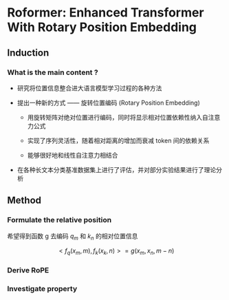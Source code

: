 # Roformer: Enhanced Transformer With Rotary  Position Embedding

## Induction

### What is the main content ?

- 研究将位置信息整合进大语言模型学习过程的各种方法

- 提出一种新的方式 —— 旋转位置编码 (Rotary Position Embedding)

  - 用旋转矩阵对绝对位置进行编码，同时将显示相对位置依赖性纳入自注意力公式
 
  - 实现了序列灵活性，随着相对距离的增加而衰减 token 间的依赖关系
 
  - 能够很好地和线性自注意力相结合
    
- 在各种长文本分类基准数据集上进行了评估，并对部分实验结果进行了理论分析

## Method

### Formulate the relative position

希望得到函数 g 去编码 $q_m$ 和 $k_n$ 的相对位置信息

 $$ < f_q(x_m, m), f_k(x_k,n) > = g(x_m,x_n,m-n) $$

### Derive RoPE


### Investigate property







